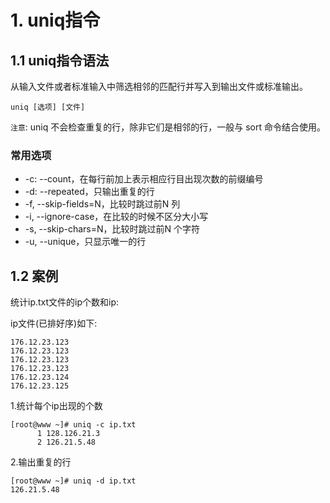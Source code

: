# 1. uniq指令
## 1.1 uniq指令语法

从输入文件或者标准输入中筛选相邻的匹配行并写入到输出文件或标准输出。

```
uniq [选项] [文件]
```

`注意`: uniq 不会检查重复的行，除非它们是相邻的行，一般与 sort 命令结合使用。


### 常用选项
* -c: --count，在每行前加上表示相应行目出现次数的前缀编号
* -d: --repeated，只输出重复的行
* -f, --skip-fields=N，比较时跳过前N 列
* -i, --ignore-case，在比较的时候不区分大小写
* -s, --skip-chars=N，比较时跳过前N 个字符
* -u, --unique，只显示唯一的行


## 1.2 案例
统计ip.txt文件的ip个数和ip:

ip文件(已排好序)如下:
```
176.12.23.123
176.12.23.123
176.12.23.123
176.12.23.123
176.12.23.124
176.12.23.125
```

1.统计每个ip出现的个数
```
[root@www ~]# uniq -c ip.txt
      1 128.126.21.3
      2 126.21.5.48
```

2.输出重复的行
```
[root@www ~]# uniq -d ip.txt
126.21.5.48
```
